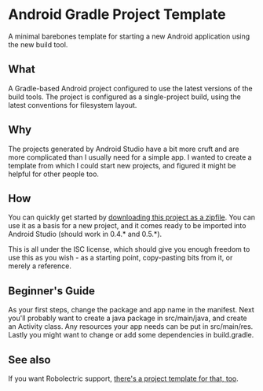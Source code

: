 # Android Gradle Project Template

A minimal barebones template for starting a new Android application using the new build tool.

## What

A Gradle-based Android project configured to use the latest versions of the build tools. The project is configured as a single-project build, using the latest conventions for filesystem layout.

## Why

The projects generated by Android Studio have a bit more cruft and are more complicated than I usually need for a simple app. I wanted to create a template from which I could start new projects, and figured it might be helpful for other people too.

## How

You can quickly get started by [downloading this project as a zipfile](https://github.com/zofrex/gradle-template-android/archive/master.zip). You can use it as a basis for a new project, and it comes ready to be imported into Android Studio (should work in 0.4.\* and 0.5.\*).

This is all under the ISC license, which should give you enough freedom to use this as you wish - as a starting point, copy-pasting bits from it, or merely a reference.

## Beginner's Guide

As your first steps, change the package and app name in the manifest. Next you'll probably want to create a java package in src/main/java, and create an Activity class. Any resources your app needs can be put in src/main/res. Lastly you might want to change or add some dependencies in build.gradle.

## See also

If you want Robolectric support, [there's a project template for that, too](/zofrex/gradle-template-android-robolectric).
